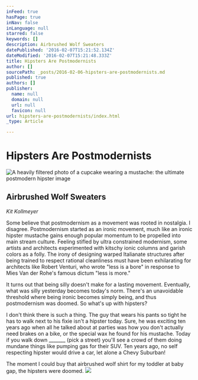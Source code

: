 ```yaml
---
inFeed: true
hasPage: true
inNav: false
inLanguage: null
starred: false
keywords: []
description: Airbrushed Wolf Sweaters
datePublished: '2016-02-07T15:21:52.134Z'
dateModified: '2016-02-07T15:21:48.333Z'
title: Hipsters Are Postmodernists
author: []
sourcePath: _posts/2016-02-06-hipsters-are-postmodernists.md
published: true
authors: []
publisher:
  name: null
  domain: null
  url: null
  favicon: null
url: hipsters-are-postmodernists/index.html
_type: Article

---
```

# Hipsters Are Postmodernists
![A heavily filtered photo of a cupcake wearing a mustache: the ultimate postmodern hipster image](https://s3-us-west-2.amazonaws.com/the-grid-img/p/02ef33ba9063a87d3dc46e220ad58e9fcde6f1eb.jpg)

## Airbrushed Wolf Sweaters

_Kit Kollmeyer_

Some believe that postmodernism as a movement was rooted in nostalgia. I disagree. Postmodernism started as an ironic movement, much like an ironic hipster mustache gains enough popular momentum to be propelled into main stream culture.
Feeling stifled by ultra constrained modernism, some artists and architects experimented with kitschy ionic columns and garish colors as a folly. The irony of designing warped Italianate structures after being trained to respect rational cleanliness must have been exhilarating for architects like Robert Venturi, who wrote "less is a bore" in response to Mies Van der Rohe's famous dictum "less is more." 

It turns out that being silly doesn't make for a lasting movement. Eventually, what was silly yesterday becomes today's norm. There's an unavoidable threshold where being ironic becomes simply being, and thus postmodernism was doomed.  So what's up with hipsters? 

I don't think there is such a thing. The guy that wears his pants so tight he has to walk next to his fixie isn't a hipster today. Sure, he was exciting ten years ago when all he talked about at parties was how you don't actually need brakes on a bike, or the special wax he found for his mustache. Today if you walk down \_\_\_\_\_\_\_ (pick a street) you'll see a crowd of them doing mundane things like pumping gas for their SUV. Ten years ago, no self respecting hipster would drive a car, let alone a Chevy Suburban! 

The moment I could buy that airbrushed wolf shirt for my toddler at baby gap, the hipsters were doomed. 
![](https://the-grid-user-content.s3-us-west-2.amazonaws.com/0dbbf15e-c927-49ee-978c-1bdeba0c93f8.jpg)